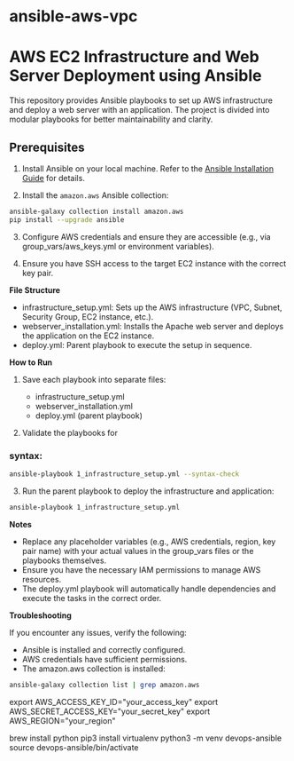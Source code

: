 # ansible-aws-vpc
# AWS EC2 Infrastructure and Web Server Deployment using Ansible

This repository provides Ansible playbooks to set up AWS infrastructure and deploy a web server with an
application. The project is divided into modular playbooks for better
maintainability and clarity.

## Prerequisites

1. Install Ansible on your local machine. Refer to the [Ansible Installation Guide](https://docs.ansible.com/ansible/latest/installation_guide/index.html) for details.

2. Install the `amazon.aws` Ansible collection:
```sh
ansible-galaxy collection install amazon.aws
pip install --upgrade ansible
```

3. Configure AWS credentials and ensure they are accessible (e.g., via group_vars/aws_keys.yml or environment variables).
   
4. Ensure you have SSH access to the target EC2 instance with the correct key pair.

**File Structure**

* infrastructure_setup.yml: Sets up the AWS infrastructure (VPC, Subnet, Security Group, EC2 instance, etc.).
* webserver_installation.yml: Installs the Apache web server and deploys the application on the EC2 instance.
* deploy.yml: Parent playbook to execute the setup in sequence.

**How to Run**

1. Save each playbook into separate
   files:
   * infrastructure_setup.yml
   * webserver_installation.yml
   * deploy.yml (parent playbook)
  
2. Validate the playbooks for

### syntax:
```sh
ansible-playbook 1_infrastructure_setup.yml --syntax-check
```

3. Run the parent playbook to deploy the infrastructure and application:

```sh
ansible-playbook 1_infrastructure_setup.yml
```

**Notes**

* Replace any placeholder variables (e.g., AWS credentials, region, key pair name) with your actual values in the group_vars files or the playbooks themselves.
* Ensure you have the necessary IAM permissions to manage AWS resources.
* The deploy.yml playbook will automatically handle dependencies and execute the tasks in the correct order.

**Troubleshooting**

If you encounter any issues, verify the following:

* Ansible is installed and correctly configured.
* AWS credentials have sufficient permissions.
* The amazon.aws collection is installed:

```sh
ansible-galaxy collection list | grep amazon.aws
```

export AWS_ACCESS_KEY_ID="your_access_key"
export AWS_SECRET_ACCESS_KEY="your_secret_key"
export AWS_REGION="your_region"


brew install python
pip3 install virtualenv
python3 -m venv devops-ansible
source devops-ansible/bin/activate
